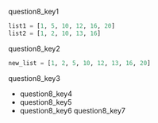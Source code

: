 question8_key1


```python
list1 = [1, 5, 10, 12, 16, 20]
list2 = [1, 2, 10, 13, 16]
```

question8_key2


```python
new_list = [1, 2, 5, 10, 12, 13, 16, 20]
```

question8_key3


* question8_key4
* question8_key5
* question8_key6
question8_key7
